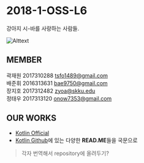 # 2018-1-OSS-L6
강아지 시-바를 사랑하는 사람들.  
  
  
![Alttext](https://www.redduckpost.com/wp-content/uploads/2016/08/c09-885x664.jpg)

## MEMBER
곽재원 2017310288 tsfo1489@gmail.com  
배준휘 2016313631 bae9750@gmail.com  
장지호 2017312482 zyoa@skku.edu  
정태우 2017313120 onow7353@gmail.com  

## OUR WORKS
* [Kotlin Official](http://kotlinlang.org/)  
* [Kotlin Github](https://github.com/JetBrains/kotlin)에 있는 다양한 **READ.ME**들을 국문으로
> 각자 번역해서 repository에 올려두기?
